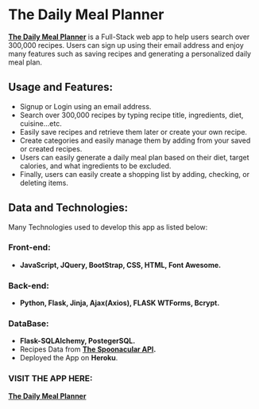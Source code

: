 # The Daily Meal Planner

**[The Daily Meal Planner](https://daily-meal-planner.herokuapp.com)** is a Full-Stack web app to help users search over 300,000 recipes.
Users can sign up using their email address and enjoy many features
such as saving recipes and generating a personalized daily meal plan.

## Usage and Features:
- Signup or Login using an email address.
- Search over 300,000 recipes by typing recipe title, ingredients, diet, cuisine...etc.
- Easily save recipes and retrieve them later or create your own recipe.
- Create categories and easily manage them by adding from your saved or created recipes.
- Users can easily generate a daily meal plan based on their diet, target calories, and what ingredients to be excluded.
- Finally, users can easily create a shopping list by adding, checking, or deleting items.


## Data and Technologies:

Many Technologies used to develop this app as listed below:

### Front-end:
- **JavaScript, JQuery, BootStrap, CSS, HTML, Font Awesome.**

### Back-end:
- **Python, Flask, Jinja, Ajax(Axios), FLASK WTForms, Bcrypt.**

### DataBase:
- **Flask-SQLAlchemy, PostegerSQL.**
- Recipes Data from **[The Spoonacular API](https://spoonacular.com/food-api/docs).**
- Deployed the App on **Heroku**.



### VISIT THE APP HERE: 
**[The Daily Meal Planner](https://daily-meal-planner.herokuapp.com)**

